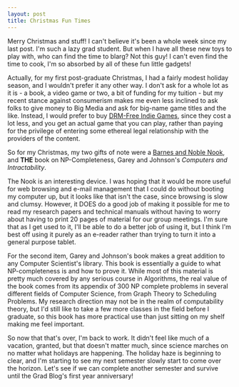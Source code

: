 ```yaml
---
layout: post
title: Christmas Fun Times
---
```


Merry Christmas and stuff! I can't believe it's been a whole week since my last post. I'm such a lazy grad student. But when I have all these new toys to play with, who can find the time to blarg? Not this guy! I can't even find the time to cook, I'm so absorbed by all of these fun little gadgets!

Actually, for my first post-graduate Christmas, I had a fairly modest holiday season, and I wouldn't prefer it any other way. I don't ask for a whole lot as it is - a book, a video game or two, a bit of funding for my tuition - but my recent stance against consumerism makes me even less inclined to ask folks to give money to Big Media and ask for big-name game titles and the like. Instead, I would prefer to buy <a href="http://humblebundle.com">DRM-Free Indie Games</a>, since they cost a lot less, and you get an actual game that you can play, rather than paying for the privilege of entering some ethereal legal relationship with the providers of the content.

So for my Christmas, my two gifts of note were a <a href="https://en.wikipedia.org/wiki/Barnes_%26_Noble_Nook">Barnes and Noble Nook</a>, and **THE** book on NP-Completeness, <a>Garey and Johnson's *Computers and Intractability*</a>.

The Nook is an interesting device. I was hoping that it would be more useful for web browsing and e-mail management that I could do without booting my computer up, but it looks like that isn't the case, since browsing is slow and clumsy. However, it DOES do a good job of making it possible for me to read my research papers and technical manuals without having to worry about having to print 20 pages of material for our group meetings. I'm sure that as I get used to it, I'll be able to do a better job of using it, but I think I'm best off using it purely as an e-reader rather than trying to turn it into a general purpose tablet.

For the second item, Garey and Johnson's book makes a great addition to any Computer Scientist's library. This book is essentially a guide to what NP-completeness is and how to prove it. While most of this material is pretty much covered by any serious course in Algorithms, the real value of the book comes from its appendix of 300 NP complete problems in several different fields of Computer Science, from Graph Theory to Scheduling Problems. My research direction may not be in the realm of computability theory, but I'd still like to take a few more classes in the field before I graduate, so this book has more practical use than just sitting on my shelf making me feel important.

So now that that's over, I'm back to work. It didn't feel like much of a vacation, granted, but that doesn't matter much, since science marches on no matter what holidays are happening. The holiday haze is beginning to clear, and I'm starting to see my next semester slowly start to come over the horizon. Let's see if we can complete another semester and survive until the Grad Blog's first year anniversary!
